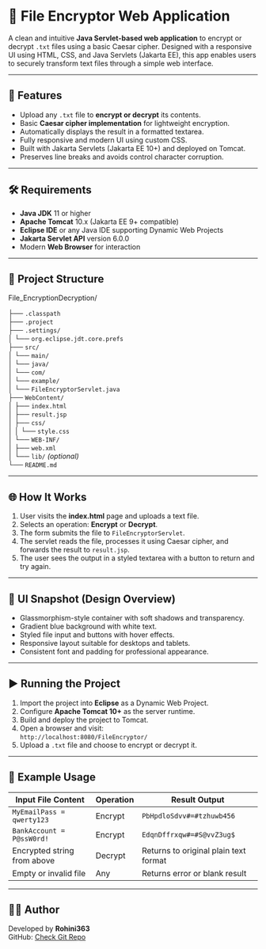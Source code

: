 # 🔐 File Encryptor Web Application

A clean and intuitive **Java Servlet-based web application** to encrypt or decrypt `.txt` files using a basic Caesar cipher. Designed with a responsive UI using HTML, CSS, and Java Servlets (Jakarta EE), this app enables users to securely transform text files through a simple web interface.

---

## 🚀 Features

- Upload any `.txt` file to **encrypt or decrypt** its contents.
- Basic **Caesar cipher implementation** for lightweight encryption.
- Automatically displays the result in a formatted textarea.
- Fully responsive and modern UI using custom CSS.
- Built with Jakarta Servlets (Jakarta EE 10+) and deployed on Tomcat.
- Preserves line breaks and avoids control character corruption.

---

## 🛠️ Requirements

- **Java JDK** 11 or higher  
- **Apache Tomcat** 10.x (Jakarta EE 9+ compatible)  
- **Eclipse IDE** or any Java IDE supporting Dynamic Web Projects  
- **Jakarta Servlet API** version 6.0.0  
- Modern **Web Browser** for interaction  

---

## 📁 Project Structure

File_EncryptionDecryption/

├── `.classpath`  
├── `.project`  
├── `.settings/`  
│   └── `org.eclipse.jdt.core.prefs`  
├── `src/`  
│   └── `main/`  
│       └── `java/`  
│            └── `com/`  
│                └── `example/`  
│                     └── `FileEncryptorServlet.java`  
├── `WebContent/`  
│   ├── `index.html`  
│   ├── `result.jsp`  
│   ├── `css/`  
│   │   └── `style.css`  
│   └── `WEB-INF/`  
│       ├── `web.xml`  
│       └── `lib/` *(optional)*  
└── `README.md`  

---

## 🌐 How It Works

1. User visits the **index.html** page and uploads a text file.  
2. Selects an operation: **Encrypt** or **Decrypt**.  
3. The form submits the file to `FileEncryptorServlet`.  
4. The servlet reads the file, processes it using Caesar cipher, and forwards the result to `result.jsp`.  
5. The user sees the output in a styled textarea with a button to return and try again.

---

## 🎨 UI Snapshot (Design Overview)

- Glassmorphism-style container with soft shadows and transparency.  
- Gradient blue background with white text.  
- Styled file input and buttons with hover effects.  
- Responsive layout suitable for desktops and tablets.  
- Consistent font and padding for professional appearance.

---

## ▶️ Running the Project

1. Import the project into **Eclipse** as a Dynamic Web Project.  
2. Configure **Apache Tomcat 10+** as the server runtime.  
3. Build and deploy the project to Tomcat.  
4. Open a browser and visit:  
   `http://localhost:8080/FileEncryptor/`  
5. Upload a `.txt` file and choose to encrypt or decrypt it.

---

## 🧪 Example Usage

| Input File Content                         | Operation | Result Output                            |
|-------------------------------------------|-----------|-------------------------------------------|
| `MyEmailPass = qwerty123`                 | Encrypt   | `PbHpdloSdvv#=#tzhuwb456`                 |
| `BankAccount = P@ssW0rd!`                 | Encrypt   | `EdqnDffrxqw#=#S@vvZ3ug$`                 |
| Encrypted string from above               | Decrypt   | Returns to original plain text format     |
| Empty or invalid file                     | Any       | Returns error or blank result             |

---

## 🙋‍♀️ Author

Developed by **Rohini363**  
GitHub: [Check Git Repo](https://github.com/Rohini363/FileEncryptionDecryption)
